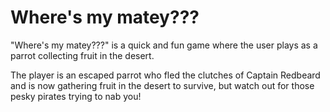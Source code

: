 # Where's my matey???

"Where's my matey???" is a quick and fun game where the user plays as a parrot collecting fruit in the desert.

The player is an escaped parrot who fled the clutches of Captain Redbeard and is now gathering fruit in the desert to survive,
but watch out for those pesky pirates trying to nab you!

